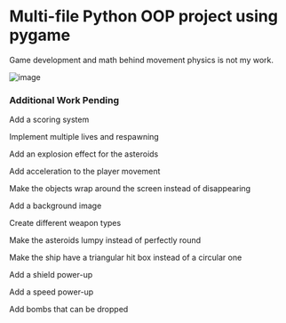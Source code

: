 # Multi-file Python OOP project using pygame

Game development and math behind movement physics is not my work.

![image](https://github.com/user-attachments/assets/7677598d-d9f2-46cc-ab64-e7a4b261c341)


### Additional Work Pending

Add a scoring system

Implement multiple lives and respawning

Add an explosion effect for the asteroids

Add acceleration to the player movement

Make the objects wrap around the screen instead of disappearing

Add a background image

Create different weapon types

Make the asteroids lumpy instead of perfectly round

Make the ship have a triangular hit box instead of a circular one

Add a shield power-up

Add a speed power-up

Add bombs that can be dropped
